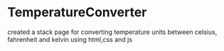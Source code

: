 # TemperatureConverter

created a stack page for converting temperature units between celsius, fahrenheit and kelvin using html,css and js
